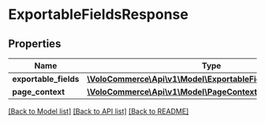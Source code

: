 # ExportableFieldsResponse

## Properties
Name | Type | Description | Notes
------------ | ------------- | ------------- | -------------
**exportable_fields** | [**\VoloCommerce\Api\v1\Model\ExportableFieldsResponseBean[]**](ExportableFieldsResponseBean.md) |  | [optional] 
**page_context** | [**\VoloCommerce\Api\v1\Model\PageContext**](PageContext.md) |  | [optional] 

[[Back to Model list]](../README.md#documentation-for-models) [[Back to API list]](../README.md#documentation-for-api-endpoints) [[Back to README]](../README.md)


